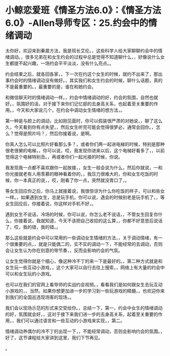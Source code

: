 # 小鲸恋爱班《情圣方法6.0》：《情圣方法6.0》-Allen导师专区：25.约会中的情绪调动

太你好，欢迎来到秦晨方法，我是班长艾伦。，这些科学人给大家聊聊约会中的情绪调动。，很多兄弟在和女生约会的过程中总是觉得不知道聊什么，，好像说什么女生都提不起兴趣，一场约会平平淡淡，没有什么亮点。。

约会结束之后，就各回各家，，下一次在约这个女生的时候，就约不出来了，那出事约会时的情绪调动没有做好。，其实我们和女生约会的时候，聊什么话题，真的不是最重要的。，最重要的是，谁在和她约会。

和微信聊天时的情绪调动一样。，约会中情绪调动的好，约会的氛围，自然也就好。，氛围好的话，对于接下来你们记忆部的去身高关系，也起着至关重要的作用。，今天和大家说几个，在约会中调动女生情绪的想方法，。

第一种是与颜上的调动，比如刚见面时，你可以假装很严肃的对她说，，聊了这么久，今天看到你有点失望，，然后女生听完可能会觉得很梦必，通常会回你。，怎么？觉得是照片吗？，然后你接着说，是啊。

你真人怎么可以比照片好看那么多？，或者你们两一起进电梯的时候，特别是那种很老很舅的电梯，，你可以说，哎，我发现你进来以后，这个电梯好看多了，，以前觉得这个电梯特别丑。，再或者你们一起光接的时候，你说。

我发现我一点都不喜欢跟你一起放接，，女生一般会说为什么，然后你就说，一和你光接就老有人用羡慕的眼神看着你的，，我压力很难大的，你和女生吃饭的时候，你一本真正的说，，哎，刚看了你一点，突然就没胃口了，。

等女生回应你之后，你马上就接着说，我很惊讶为什么你吃饭的样子，可以和些女一样。，如果遇到女生，总是玩手机，你可以说，遇会的时候别老是玩手机了，，等女生回应后，你接着说，你这样对手机不好，。

遇到女生不说话，冷场的时候，你可以说，你怎么老不说话，，不管女生回复你什么，你接着说，我就知道，今天不该把自己收拾的这么算，，你都不好意思后说话了，哎，我的错，我的错。。

那么这些就是约会中可以常用的一些调动女生情绪的方法，，关于调动情绪，有一个很重要的点，，就是只能偶二的，实不实的调动一下，不能经常的去调动，否则会让女生认为你在刻意的带节奏，，反而会影响约会的气氛。

让女生觉得你就是个细心，像这种冷不丁的来一下是最好的。，第二种方式就是和女生玩一些互动小游戏，，这个大家可以自行去往上搜索，，网络上有大量的约会中可以和女生玩的小游戏。

也可以在我们的官网上看导师的实战约会视频。，看看我们是如何跟女生去玩互动小游戏的，，当然，如果你想更加进一步的学习到一些玩游戏的精髓，，也欢迎你来到我们的全国巡违现场客的现场，。

我们会以现场示范的形式来交受给你。，总结一下，第一，约会中女生的情绪调动的好，氛围就会好，，这对于接下来我们进一步的去身高关系，起着至关重要的作用，，我们可以通过语言和一些互动的小游戏来实现，，第二。

情绪调动养偶尔的冷不丁的出现一下，，不能经常调动，否则会影响约会的氛围。，好了，这节课程给大家讲到这里，我们下节再见。

。